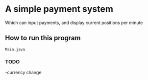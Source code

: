 # A simple payment system
Which can input payments, and display current positions per minute

## How to run this program
``
Main.java
``

### TODO
-currency change
